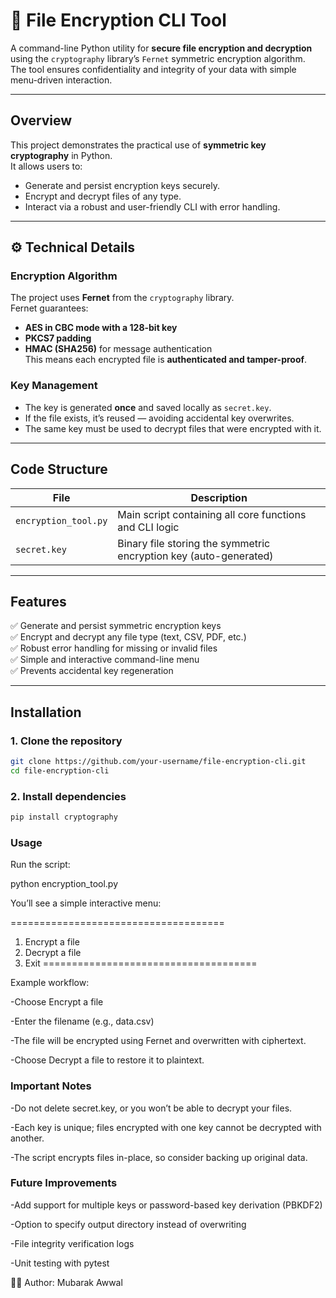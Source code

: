 # 🔐 File Encryption CLI Tool

A command-line Python utility for **secure file encryption and decryption** using the `cryptography` library’s `Fernet` symmetric encryption algorithm.  
The tool ensures confidentiality and integrity of your data with simple menu-driven interaction.

---

##  Overview
This project demonstrates the practical use of **symmetric key cryptography** in Python.  
It allows users to:
- Generate and persist encryption keys securely.
- Encrypt and decrypt files of any type.
- Interact via a robust and user-friendly CLI with error handling.

---

## ⚙️ Technical Details

###  Encryption Algorithm
The project uses **Fernet** from the `cryptography` library.  
Fernet guarantees:
- **AES in CBC mode with a 128-bit key**
- **PKCS7 padding**
- **HMAC (SHA256)** for message authentication  
This means each encrypted file is **authenticated and tamper-proof**.

###  Key Management
- The key is generated **once** and saved locally as `secret.key`.
- If the file exists, it’s reused — avoiding accidental key overwrites.
- The same key must be used to decrypt files that were encrypted with it.

---

##  Code Structure

| File | Description |
|------|--------------|
| `encryption_tool.py` | Main script containing all core functions and CLI logic |
| `secret.key` | Binary file storing the symmetric encryption key (auto-generated) |

---

##  Features
✅ Generate and persist symmetric encryption keys  
✅ Encrypt and decrypt any file type (text, CSV, PDF, etc.)  
✅ Robust error handling for missing or invalid files  
✅ Simple and interactive command-line menu  
✅ Prevents accidental key regeneration  

---

##  Installation

### 1. Clone the repository
```bash
git clone https://github.com/your-username/file-encryption-cli.git
cd file-encryption-cli
```
### 2. Install dependencies
```bash
pip install cryptography
```

### Usage

Run the script:

python encryption_tool.py

You’ll see a simple interactive menu:

=====================================
1. Encrypt a file
2. Decrypt a file
3. Exit
=====================================

Example workflow:

-Choose Encrypt a file

-Enter the filename (e.g., data.csv)

-The file will be encrypted using Fernet and overwritten with ciphertext.

-Choose Decrypt a file to restore it to plaintext.

### Important Notes

-Do not delete secret.key, or you won’t be able to decrypt your files.

-Each key is unique; files encrypted with one key cannot be decrypted with another.

-The script encrypts files in-place, so consider backing up original data.

### Future Improvements

-Add support for multiple keys or password-based key derivation (PBKDF2)

-Option to specify output directory instead of overwriting

-File integrity verification logs

-Unit testing with pytest

🧑‍💻 Author:
Mubarak Awwal


